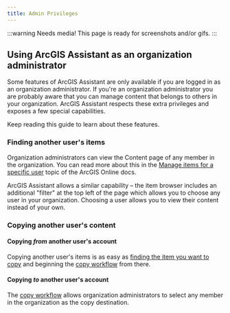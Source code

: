 ```yaml
---
title: Admin Privileges
---
```


:::warning Needs media!
This page is ready for screenshots and/or gifs.
:::

<!-- :::note Intent of this page

**👉 This is a reference topic.** It's likely that this topic will come up on other pages, we should point them to this page to provide more details.

Various workflows and UI in Assistant change depending on whether your account is an org admin or not. This can largely summed up by addressing a single topic: "User impersonation"

::: -->

## Using ArcGIS Assistant as an organization administrator

Some features of ArcGIS Assistant are only available if you are logged in as an organization administrator. If you're an organization administrator you are probably aware that you can manage content that belongs to others in your organization. ArcGIS Assistant respects these extra privileges and exposes a few special capabilities.

Keep reading this guide to learn about these features.

### Finding another user's items

Organization administrators can view the Content page of any member in the organization. You can read more about this in the [Manage items for a specific user](https://doc.arcgis.com/en/arcgis-online/administer/manage-items.htm#ESRI_SECTION1_07BE763C011B4C0789FF6990B0FD177B) topic of the ArcGIS Online docs.

ArcGIS Assistant allows a similar capability – the item browser includes an additional "filter" at the top left of the page which allows you to choose any user in your organization. Choosing a user allows you to view their content instead of your own.

### Copying another user's content

#### Copying _from_ another user's account

Copying another user's items is as easy as [finding the item you want to copy](#finding-another-users-items) and beginning the [copy workflow](working-with-items#copying-items) from there.

#### Copying _to_ another user's account

The [copy workflow](working-with-items#copying-items) allows organization administrators to select any member in the organization as the copy destination.
